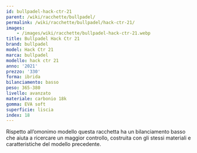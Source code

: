 ```yaml
---
id: bullpadel-hack-ctr-21
parent: /wiki/racchette/bullpadel/
permalink: /wiki/racchette/bullpadel/hack-ctr-21/
images:
    - /images/wiki/racchette/bullpadel-hack-ctr-21.webp
title: Bullpadel Hack Ctr 21
brand: bullpadel
model: Hack Ctr 21
marca: bullpadel
modello: hack ctr 21
anno: '2021'
prezzo: '330'
forma: ibrida
bilanciamento: basso
peso: 365-380
livello: avanzato
materiale: carbonio 18k
gomma: EVA soft
superficie: liscia
index: 18
---
```

Rispetto all’omonimo modello questa racchetta ha un bilanciamento basso che aiuta a ricercare un maggior controllo, costruita con gli stessi materiali e caratteristiche del modello precedente.